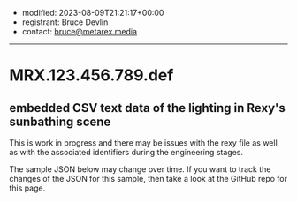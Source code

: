 * modified: 2023-08-09T21:21:17+00:00
* registrant: Bruce Devlin
* contact: bruce@metarex.media

_ _ _

# MRX.123.456.789.def

## embedded CSV text data of the lighting in Rexy's sunbathing scene

This is work in progress and there may be issues with the rexy file as well as
with the associated identifiers during the engineering stages.

The sample JSON below may change over time. If you want to track the changes of
the JSON for this sample, then take a look at the GitHub repo for this page.
